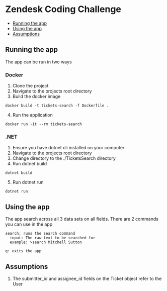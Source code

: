 # Zendesk Coding Challenge

* [Running the app](#running-the-app)
* [Using the app](#using-the-app)
* [Assumptions](#assumptions)

## Running the app
The app can be run in two ways

### Docker
1. Clone the project
2. Navigate to the projects root directory
3. Build the docker image
```
docker build -t tickets-search -f Dockerfile .
```
4. Run the application
```
docker run -it --rm tickets-search
```
### .NET
1. Ensure you have dotnet cli installed on your computer
2. Navigate to the projects root directory
3. Change directory to the ./TicketsSearch directory
4. Run dotnet build
```
dotnet build
```
5. Run dotnet run
```
dotnet run
```

## Using the app
The app search across all 3 data sets on all fields. There are 2 commands you can use in the app
```
search: runs the search command
  input: The raw text to be searched for
  example: >search Mitchell Sutton
  
q: exits the app
```

## Assumptions
1. The submitter_id and assignee_id fields on the Ticket object refer to the User
